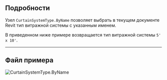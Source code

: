 ## Подробности
Узел `CurtainSystemType.ByName` позволяет выбрать в текущем документе Revit тип витражной системы с указанным именем.

В приведенном ниже примере возвращается тип витражной системы `5' x 10'`.
___
## Файл примера

![CurtainSystemType.ByName](./Revit.Elements.CurtainSystemType.ByName_img.jpg)
